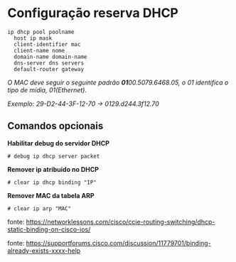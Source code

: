 # Configuração reserva DHCP

```
ip dhcp pool poolname
  host ip mask
  client-identifier mac
  client-name nome
  domain-name domain-name
  dns-server dns servers
  default-router gateway
```

*O MAC deve seguir o seguinte padrão **01**00.5079.6468.05, o 01 identifica o tipo de mídia, 01(Ethernet).*

*Exemplo:*
*29-D2-44-3F-12-70 -> 0129.d244.3f12.70*
  
  
## Comandos opcionais

**Habilitar debug do servidor DHCP**

```# debug ip dhcp server packet```

**Remover ip atribuido no DHCP**

```# clear ip dhcp binding "IP"```
  
**Remover MAC da tabela ARP**

```# clear ip arp "MAC"```

fonte: https://networklessons.com/cisco/ccie-routing-switching/dhcp-static-binding-on-cisco-ios/

fonte: https://supportforums.cisco.com/discussion/11779701/binding-already-exists-xxxx-help